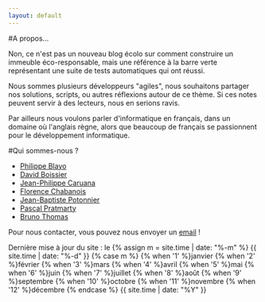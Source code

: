 ```yaml
---
layout: default
---
```


#A propos...

Non, ce n'est pas un nouveau blog écolo sur comment construire un immeuble éco-responsable, mais une référence à la barre verte représentant une suite de tests automatiques qui ont réussi.

Nous sommes plusieurs développeurs "agiles", nous souhaitons partager nos solutions, scripts, ou autres réflexions autour de ce thème. Si ces notes peuvent servir à des lecteurs, nous en serions ravis.

Par ailleurs nous voulons parler d'informatique en français, dans un domaine où l'anglais règne, alors que beaucoup de français se passionnent pour le développement informatique.

#Qui sommes-nous ?

* [Philippe Blayo](/author/philippe)
* [David Boissier](/author/david)
* [Jean-Philippe Caruana](/author/jp)
* [Florence Chabanois](/author/florence)
* [Jean-Baptiste Potonnier](/author/jb)
* [Pascal Pratmarty](/author/pascal)
* [Bruno Thomas](/author/bruno)

Pour nous contacter, vous pouvez nous envoyer un [email](mailto:blog@barreverte.fr) !

Dernière mise à jour du site : le {% assign m = site.time | date: "%-m" %}
{{ site.time | date: "%-d" }}
{% case m %}
  {% when '1' %}janvier
  {% when '2' %}février
  {% when '3' %}mars
  {% when '4' %}avril
  {% when '5' %}mai
  {% when '6' %}juin
  {% when '7' %}juillet
  {% when '8' %}août
  {% when '9' %}septembre
  {% when '10' %}octobre
  {% when '11' %}novembre
  {% when '12' %}décembre
{% endcase %} {{ site.time | date: "%Y" }}
